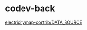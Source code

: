 # codev-back

[electricitymap-contrib/DATA_SOURCE](https://github.com/tmrowco/electricitymap-contrib/blob/master/DATA_SOURCES.md)
